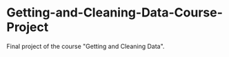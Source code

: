 # Getting-and-Cleaning-Data-Course-Project
Final project of the course "Getting and Cleaning Data".
